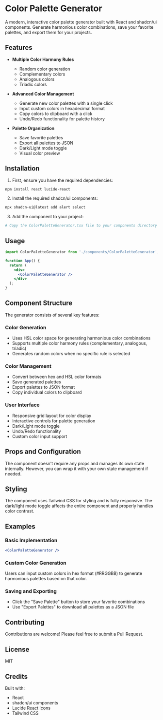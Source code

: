 # Color Palette Generator

A modern, interactive color palette generator built with React and shadcn/ui components. Generate harmonious color combinations, save your favorite palettes, and export them for your projects.

## Features

- **Multiple Color Harmony Rules**
  - Random color generation
  - Complementary colors
  - Analogous colors
  - Triadic colors

- **Advanced Color Management**
  - Generate new color palettes with a single click
  - Input custom colors in hexadecimal format
  - Copy colors to clipboard with a click
  - Undo/Redo functionality for palette history

- **Palette Organization**
  - Save favorite palettes
  - Export all palettes to JSON
  - Dark/Light mode toggle
  - Visual color preview

## Installation

1. First, ensure you have the required dependencies:

```bash
npm install react lucide-react
```

2. Install the required shadcn/ui components:

```bash
npx shadcn-ui@latest add alert select
```

3. Add the component to your project:

```bash
# Copy the ColorPaletteGenerator.tsx file to your components directory
```

## Usage

```jsx
import ColorPaletteGenerator from './components/ColorPaletteGenerator';

function App() {
  return (
    <div>
      <ColorPaletteGenerator />
    </div>
  );
}
```

## Component Structure

The generator consists of several key features:

### Color Generation
- Uses HSL color space for generating harmonious color combinations
- Supports multiple color harmony rules (complementary, analogous, triadic)
- Generates random colors when no specific rule is selected

### Color Management
- Convert between hex and HSL color formats
- Save generated palettes
- Export palettes to JSON format
- Copy individual colors to clipboard

### User Interface
- Responsive grid layout for color display
- Interactive controls for palette generation
- Dark/Light mode toggle
- Undo/Redo functionality
- Custom color input support

## Props and Configuration

The component doesn't require any props and manages its own state internally. However, you can wrap it with your own state management if needed.

## Styling

The component uses Tailwind CSS for styling and is fully responsive. The dark/light mode toggle affects the entire component and properly handles color contrast.

## Examples

### Basic Implementation
```jsx
<ColorPaletteGenerator />
```

### Custom Color Generation
Users can input custom colors in hex format (#RRGGBB) to generate harmonious palettes based on that color.

### Saving and Exporting
- Click the "Save Palette" button to store your favorite combinations
- Use "Export Palettes" to download all palettes as a JSON file

## Contributing

Contributions are welcome! Please feel free to submit a Pull Request.

## License

MIT

## Credits

Built with:
- React
- shadcn/ui components
- Lucide React Icons
- Tailwind CSS
